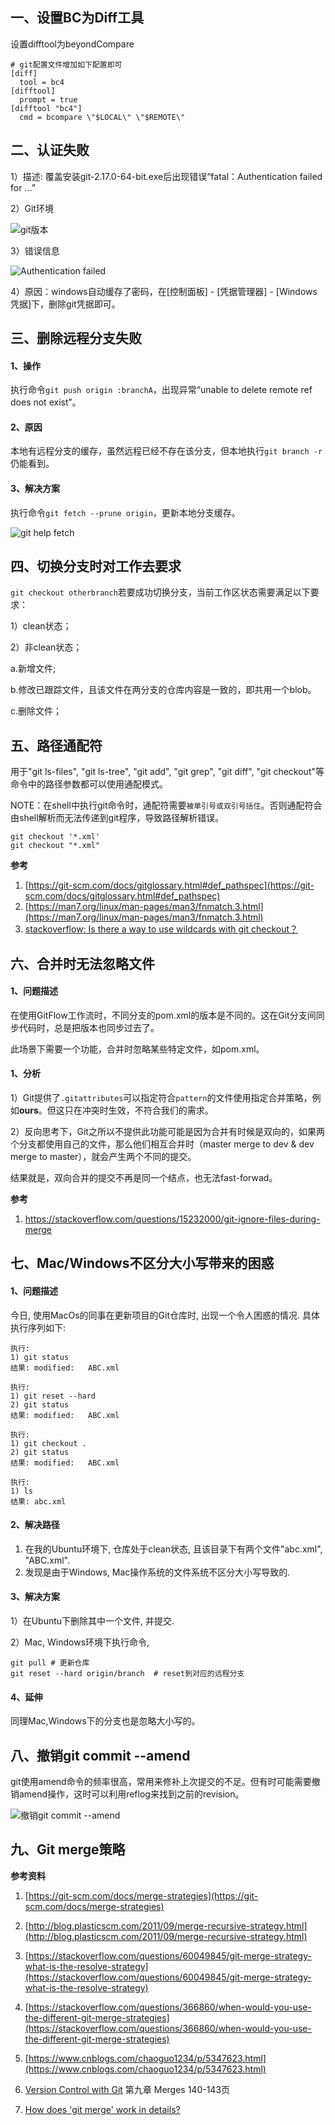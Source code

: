 ## 一、设置BC为Diff工具

设置difftool为beyondCompare

```properties
# git配置文件增加如下配置即可
[diff]
  tool = bc4
[difftool]
  prompt = true                                                                                                                                                                                     
[difftool "bc4"]
  cmd = bcompare \"$LOCAL\" \"$REMOTE\"
```

## 二、认证失败

1）描述: 覆盖安装git-2.17.0-64-bit.exe后出现错误“fatal：Authentication failed for ...”

2）Git环境

![git版本](pic/1240-20210115033158986.png)

3）错误信息

![Authentication failed](pic/1240-20210115033158996.png)

4）原因：windows自动缓存了密码，在[控制面板] - [凭据管理器] - [Windows凭据]下，删除git凭据即可。

## 三、删除远程分支失败

#### 1、操作

执行命令`git push origin :branchA`，出现异常“unable to delete remote ref does not exist”。

#### 2、原因

本地有远程分支的缓存，虽然远程已经不存在该分支，但本地执行`git branch -r`仍能看到。

#### 3、解决方案

执行命令`git fetch --prune origin`，更新本地分支缓存。

![git help fetch](pic/1240-20210115033403305.png)

## 四、切换分支时对工作去要求

`git checkout otherbranch`若要成功切换分支，当前工作区状态需要满足以下要求：

1）clean状态；

2）非clean状态；

a.新增文件;

b.修改已跟踪文件，且该文件在两分支的仓库内容是一致的，即共用一个blob。

c.删除文件；

## 五、路径通配符

用于"git ls-files", "git ls-tree", "git add", "git grep", "git diff", "git checkout"等命令中的路径参数都可以使用通配模式。

NOTE：在shell中执行git命令时，通配符需要`被单引号或双引号括住`。否则通配符会由shell解析而无法传递到git程序，导致路径解析错误。

```
git checkout '*.xml'
git checkout "*.xml"
```

**参考**

1. [https://git-scm.com/docs/gitglossary.html#def_pathspec](https://git-scm.com/docs/gitglossary.html#def_pathspec)
2. [https://man7.org/linux/man-pages/man3/fnmatch.3.html](https://man7.org/linux/man-pages/man3/fnmatch.3.html)
3. [stackoverflow: Is there a way to use wildcards with git checkout？](https://stackoverflow.com/a/33306066)

## 六、合并时无法忽略文件

#### 1、问题描述

在使用GitFlow工作流时，不同分支的pom.xml的版本是不同的。这在Git分支间同步代码时，总是把版本也同步过去了。

此场景下需要一个功能，合并时忽略某些特定文件，如pom.xml。

#### 1、分析

1）Git提供了`.gitattributes`可以指定符合`pattern`的文件使用指定合并策略，例如**ours**。但这只在冲突时生效，不符合我们的需求。

2）反向思考下，Git之所以不提供此功能可能是因为合并有时候是双向的，如果两个分支都使用自己的文件，那么他们相互合并时（master merge to dev  &   dev merge to master），就会产生两个不同的提交。

结果就是，双向合并的提交不再是同一个结点，也无法fast-forwad。

 **参考**

1. https://stackoverflow.com/questions/15232000/git-ignore-files-during-merge

## 七、Mac/Windows不区分大小写带来的困惑

#### 1、问题描述

今日,  使用MacOs的同事在更新项目的Git仓库时, 出现一个令人困惑的情况. 具体执行序列如下:

```shell
执行:
1) git status
结果: modified:   ABC.xml

执行: 
1) git reset --hard  
2) git status
结果: modified:   ABC.xml

执行: 
1) git checkout . 
2) git status
结果: modified:   ABC.xml

执行: 
1) ls
结果: abc.xml
```

#### 2、解决路径

1. 在我的Ubuntu环境下, 仓库处于clean状态, 且该目录下有两个文件"abc.xml", "ABC.xml".
2. 发现是由于Windows, Mac操作系统的文件系统不区分大小写导致的.

#### 3、解决方案

1）在Ubuntu下删除其中一个文件, 并提交.

2）Mac, Windows环境下执行命令,

```shell
git pull # 更新仓库
git reset --hard origin/branch  # reset到对应的远程分支
```

#### 4、延伸

同理Mac,Windows下的分支也是忽略大小写的。

## 八、撤销git commit --amend

git使用amend命令的频率很高，常用来修补上次提交的不足。但有时可能需要撤销amend操作，这时可以利用reflog来找到之前的revision。

<img src="pic/1240-20210115033524019.png" title="" alt="撤销git commit --amend" data-align="center">

## 九、Git merge策略

**参考资料**

1. [https://git-scm.com/docs/merge-strategies](https://git-scm.com/docs/merge-strategies)

2. [http://blog.plasticscm.com/2011/09/merge-recursive-strategy.html](http://blog.plasticscm.com/2011/09/merge-recursive-strategy.html)

3. [https://stackoverflow.com/questions/60049845/git-merge-strategy-what-is-the-resolve-strategy](https://stackoverflow.com/questions/60049845/git-merge-strategy-what-is-the-resolve-strategy)

4. [https://stackoverflow.com/questions/366860/when-would-you-use-the-different-git-merge-strategies](https://stackoverflow.com/questions/366860/when-would-you-use-the-different-git-merge-strategies)

5. [https://www.cnblogs.com/chaoguo1234/p/5347623.html](https://www.cnblogs.com/chaoguo1234/p/5347623.html)

6. [Version Control with Git](https://books.google.com.hk/books?id=e9FsGUHjR5sC&pg=PA142&lpg=PA142&dq=git+merge+%22-s+resolve%22&source=bl&ots=Zi5h3H_bqh&sig=Lp_-I3uOvMbYBcsraQEe6WbFMhU&hl=en&sa=X&ei=cPW0T7qzEsae2gWeq9w9&redir_esc=y#v=onepage&q&f=false) 第九章 Merges 140-143页

7. [How does 'git merge' work in details?](https://stackoverflow.com/questions/14961255/how-does-git-merge-work-in-details)